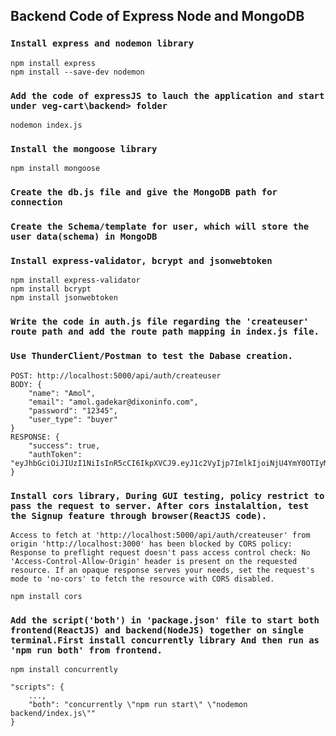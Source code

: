 ## Backend Code of Express Node and MongoDB

### `Install express and nodemon library`

```
npm install express
npm install --save-dev nodemon
```

### `Add the code of expressJS to lauch the application and start under veg-cart\backend> folder`

`nodemon index.js`

### `Install the mongoose library`

`npm install mongoose`

### `Create the db.js file and give the MongoDB path for connection`

### `Create the Schema/template for user, which will store the user data(schema) in MongoDB`

### `Install express-validator, bcrypt and jsonwebtoken`

```
npm install express-validator
npm install bcrypt
npm install jsonwebtoken
```

### `Write the code in auth.js file regarding the 'createuser' route path and add the route path mapping in index.js file.`

### `Use ThunderClient/Postman to test the Dabase creation.`

```
POST: http://localhost:5000/api/auth/createuser
BODY: {
    "name": "Amol",
    "email": "amol.gadekar@dixoninfo.com",
    "password": "12345",
    "user_type": "buyer"
}
RESPONSE: {
    "success": true,
    "authToken": "eyJhbGciOiJIUzI1NiIsInR5cCI6IkpXVCJ9.eyJ1c2VyIjp7ImlkIjoiNjU4YmY0OTIyMzg4NmJlYmEyMmUxMGRlIn0sImlhdCI6MTcwMzY3MDkzMH0.jXNB2YKQd6DjYlNff9ReE4NJDybwb9PjhealDaIrDE0"
}
```

### `Install cors library, During GUI testing, policy restrict to pass the request to server. After cors instalaltion, test the Signup feature through browser(ReactJS code).`

`Access to fetch at 'http://localhost:5000/api/auth/createuser' from origin 'http://localhost:3000' has been blocked by CORS policy: Response to preflight request doesn't pass access control check: No 'Access-Control-Allow-Origin' header is present on the requested resource. If an opaque response serves your needs, set the request's mode to 'no-cors' to fetch the resource with CORS disabled.`

`npm install cors`

### `Add the script('both') in 'package.json' file to start both frontend(ReactJS) and backend(NodeJS) together on single terminal.First install concurrently library And then run as 'npm run both' from frontend.`

```
npm install concurrently

"scripts": {
    ...,
    "both": "concurrently \"npm run start\" \"nodemon backend/index.js\""
}
```
